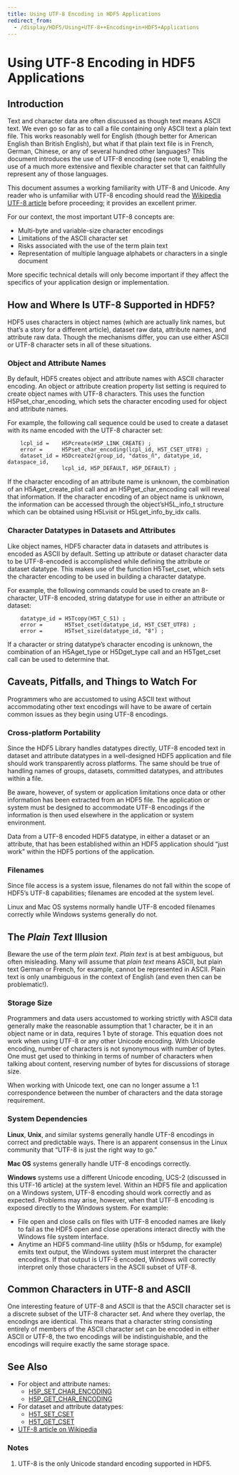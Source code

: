```yaml
---
title: Using UTF-8 Encoding in HDF5 Applications
redirect_from:
  - /display/HDF5/Using+UTF-8++Encoding+in+HDF5+Applications
---
```


# Using UTF-8 Encoding in HDF5 Applications

## Introduction

Text and character data are often discussed as though text means ASCII text. We even go so far as to call a file containing only ASCII text a plain text file. This works reasonably well for English (though better for American English than British English), but what if that plain text file is in French, German, Chinese, or any of several hundred other languages? This document introduces the use of UTF-8 encoding (see note 1), enabling the use of a much more extensive and flexible character set that can faithfully represent any of those languages.

This document assumes a working familiarity with UTF-8 and Unicode. Any reader who is unfamiliar with UTF-8 encoding should read the [Wikipedia UTF-8 article](https://en.wikipedia.org/wiki/UTF-8) before proceeding; it provides an excellent primer.

For our context, the most important UTF-8 concepts are:

* Multi-byte and variable-size character encodings
* Limitations of the ASCII character set
* Risks associated with the use of the term plain text
* Representation of multiple language alphabets or characters in a single document

More specific technical details will only become important if they affect the specifics of your application design or implementation. 

## How and Where Is UTF-8 Supported in HDF5?

HDF5 uses characters in object names (which are actually link names, but that’s a story for a different article), dataset raw data, attribute names, and attribute raw data. Though the mechanisms differ, you can use either ASCII or UTF-8 character sets in all of these situations.

### Object and Attribute Names
By default, HDF5 creates object and attribute names with ASCII character encoding. An object or attribute creation property list setting is required to create object names with UTF-8 characters. This uses the function H5Pset_char_encoding, which sets the character encoding used for object and attribute names.

For example, the following call sequence could be used to create a dataset with its name encoded with the UTF-8 character set:

~~~
    lcpl_id =    H5Pcreate(H5P_LINK_CREATE) ;
    error =      H5Pset_char_encoding(lcpl_id, H5T_CSET_UTF8) ;
    dataset_id = H5Dcreate2(group_id, "datos_ñ", datatype_id, dataspace_id, 
                 lcpl_id, H5P_DEFAULT, H5P_DEFAULT) ;               
~~~

If the character encoding of an attribute name is unknown, the combination of an H5Aget_create_plist call and an H5Pget_char_encoding call will reveal that information. If the character encoding of an object name is unknown, the information can be accessed through the object’sH5L_info_t structure which can be obtained using H5Lvisit or H5Lget_info_by_idx calls.

### Character Datatypes in Datasets and Attributes
Like object names, HDF5 character data in datasets and attributes is encoded as ASCII by default. Setting up attribute or dataset character data to be UTF-8-encoded is accomplished while defining the attribute or dataset datatype. This makes use of the function H5Tset_cset, which sets the character encoding to be used in building a character datatype.

For example, the following commands could be used to create an 8-character, UTF-8 encoded, string datatype for use in either an attribute or dataset:

~~~
    datatype_id = H5Tcopy(H5T_C_S1) ;
    error =       H5Tset_cset(datatype_id, H5T_CSET_UTF8) ;
    error =       H5Tset_size(datatype_id, "8") ;                   
~~~

If a character or string datatype’s character encoding is unknown, the combination of an H5Aget_type or H5Dget_type call and an H5Tget_cset call can be used to determine that. 

## Caveats, Pitfalls, and Things to Watch For
Programmers who are accustomed to using ASCII text without accommodating other text encodings will have to be aware of certain common issues as they begin using UTF-8 encodings.

### Cross-platform Portability
Since the HDF5 Library handles datatypes directly, UTF-8 encoded text in dataset and attribute datatypes in a well-designed HDF5 application and file should work transparently across platforms. The same should be true of handling names of groups, datasets, committed datatypes, and attributes within a file.

Be aware, however, of system or application limitations once data or other information has been extracted from an HDF5 file. The application or system must be designed to accommodate UTF-8 encodings if the information is then used elsewhere in the application or system environment.

Data from a UTF-8 encoded HDF5 datatype, in either a dataset or an attribute, that has been established within an HDF5 application should “just work” within the HDF5 portions of the application.

### Filenames
Since file access is a system issue, filenames do not fall within the scope of HDF5’s UTF-8 capabilities; filenames are encoded at the system level.

Linux and Mac OS systems normally handle UTF-8 encoded filenames correctly while Windows systems generally do not.

## The *Plain Text* Illusion
Beware the use of the term *plain text*. *Plain text* is at best ambiguous, but often misleading. Many will assume that *plain text* means ASCII, but plain text German or French, for example, cannot be represented in ASCII. Plain text is only unambiguous in the context of English (and even then can be problematic!).

### Storage Size
Programmers and data users accustomed to working strictly with ASCII data generally make the reasonable assumption that 1 character, be it in an object name or in data, requires 1 byte of storage. This equation does not work when using UTF-8 or any other Unicode encoding. With Unicode encoding, number of characters is not synonymous with number of bytes. One must get used to thinking in terms of number of characters when talking about content, reserving number of bytes for discussions of storage size.

When working with Unicode text, one can no longer assume a 1:1 correspondence between the number of characters and the data storage requirement. 

### System Dependencies

**Linux**, **Unix**, and similar systems generally handle UTF-8 encodings in correct and predictable ways. There is an apparent consensus in the Linux community that “UTF-8 is just the right way to go.”

**Mac OS** systems generally handle UTF-8 encodings correctly.

**Windows** systems use a different Unicode encoding, UCS-2 (discussed in this UTF-16 article) at the system level. Within an HDF5 file and application on a Windows system, UTF-8 encoding should work correctly and as expected. Problems may arise, however, when that UTF-8 encoding is exposed directly to the Windows system. For example:

   * File open and close calls on files with UTF-8 encoded names are likely to fail as the HDF5 open and close operations interact directly with the Windows file system interface.
   * Anytime an HDF5 command-line utility (h5ls or h5dump, for example) emits text output, the Windows system must interpret the character encodings. If that output is UTF-8 encoded, Windows will correctly interpret only those characters in the ASCII subset of UTF-8. 

## Common Characters in UTF-8 and ASCII
One interesting feature of UTF-8 and ASCII is that the ASCII character set is a discrete subset of the UTF-8 character set. And where they overlap, the encodings are identical. This means that a character string consisting entirely of members of the ASCII character set can be encoded in either ASCII or UTF-8, the two encodings will be indistinguishable, and the encodings will require exactly the same storage space.


## See Also

- For object and attribute names:
    * [H5P_SET_CHAR_ENCODING](https://docs.hdfgroup.org/hdf5/develop/group___a_c_p_l.html#title4)
    * [H5P_GET_CHAR_ENCODING](https://docs.hdfgroup.org/hdf5/develop/group___a_c_p_l.html#title3)
- For dataset and attribute datatypes:
    * [H5T_SET_CSET](https://docs.hdfgroup.org/hdf5/develop/group___a_t_o_m.html#title15)
    * [H5T_GET_CSET](https://docs.hdfgroup.org/hdf5/develop/group___a_t_o_m.html#title3)
- [UTF-8 article on Wikipedia](https://en.wikipedia.org/wiki/UTF-8)

### Notes
1.  UTF-8 is the only Unicode standard encoding supported in HDF5.
